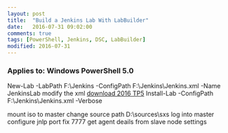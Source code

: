 ```yaml
---
layout: post
title:  "Build a Jenkins Lab With LabBuilder"
date:   2016-07-31 09:02:00
comments: true
tags: [PowerShell, Jenkins, DSC, LabBuilder]
modified: 2016-07-31
---
```

### Applies to: Windows PowerShell 5.0

New-Lab -LabPath F:\Jenkins -ConfigPath F:\Jenkins\Jenkins.xml -Name JenkinsLab
modify the xml
[download 2016 TP5](https://www.microsoft.com/en-us/evalcenter/evaluate-windows-server-technical-preview?i=1#evaluation_4210)
Install-Lab -ConfigPath F:\Jenkins\Jenkins.xml -Verbose

mount iso to master
change source path D:\sources\sxs
log into master
configure jnlp port fix 7777
get agent deails from slave node settings 